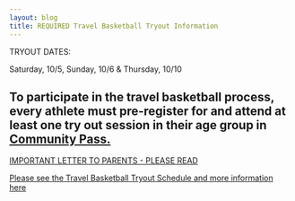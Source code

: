 ```yaml
---
layout: blog
title: REQUIRED Travel Basketball Tryout Information
---
```


TRYOUT DATES:

Saturday, 10/5, Sunday, 10/6 & Thursday, 10/10

## To participate in the travel basketball process, every athlete must pre-register for and attend at least one try out session in their age group in [Community Pass.](https://register.communitypass.net/reg/index.cfm) 

[IMPORTANT LETTER TO PARENTS - PLEASE READ](https://storage.googleapis.com/static.rutherford-nj.com/recreation/2019%20Travel%20Bball%20schedule.pdf)

[Please see the Travel Basketball Tryout Schedule and more information here](https://storage.googleapis.com/static.rutherford-nj.com/recreation/posts/2019%20Travel%20Bball%20schedule.pdf)
